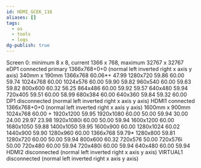 ```yaml
---
id: HDMI_GCEK_116
aliases: []
tags:
  - os
  - tools
  - logs
dg-publish: true
---
```

Screen 0: minimum 8 x 8, current 1366 x 768, maximum 32767 x 32767
eDP1 connected primary 1366x768+0+0 (normal left inverted right x axis y axis) 340mm x 190mm
   1366x768      60.06*+  47.99 
   1280x720      59.86    60.00    59.74
   1024x768      60.00
   1024x576      60.00    59.90    59.82
   960x540       60.00    59.63    59.82
   800x600       60.32    56.25
   864x486       60.00    59.92    59.57
   640x480       59.94
   720x405       59.51    60.00    58.99
   680x384       60.00
   640x360       59.84    59.32    60.00
DP1 disconnected (normal left inverted right x axis y axis)
HDMI1 connected 1366x768+0+0 (normal left inverted right x axis y axis) 1600mm x 900mm
   1024x768      60.00 +
   1920x1200     59.95
   1920x1080     60.00    50.00    59.94    30.00    24.00    29.97    23.98
   1920x1080i    60.00    50.00    59.94
   1600x1200     60.00
   1680x1050     59.88
   1400x1050     59.95
   1600x900      60.00
   1280x1024     60.02
   1440x900      59.90
   1280x960      60.00
   1366x768      59.79*
   1280x800      59.81
   1280x720      60.00    50.00    59.94
   800x600       60.32
   720x576       50.00
   720x576i      50.00
   720x480       60.00    59.94
   720x480i      60.00    59.94
   640x480       60.00    59.94
HDMI2 disconnected (normal left inverted right x axis y axis)
VIRTUAL1 disconnected (normal left inverted right x axis y axis)

